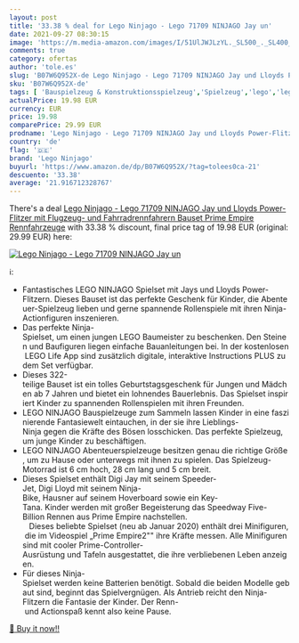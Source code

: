 ```yaml
---
layout: post
title: '33.38 % deal for Lego Ninjago - Lego 71709 NINJAGO Jay un'
date: 2021-09-27 08:30:15
image: 'https://m.media-amazon.com/images/I/51UlJWJLzYL._SL500_._SL400_.jpg'
comments: true
category: ofertas
author: 'tole.es'
slug: 'B07W6Q952X-de Lego Ninjago - Lego 71709 NINJAGO Jay und Lloyds Power-...'
sku: 'B07W6Q952X-de'
tags: [ 'Bauspielzeug & Konstruktionsspielzeug','Spielzeug','lego','lego ninjago', ]
actualPrice: 19.98 EUR
currency: EUR
price: 19.98
comparePrice: 29.99 EUR
prodname: 'Lego Ninjago - Lego 71709 NINJAGO Jay und Lloyds Power-Flitzer mit Flugzeug- und Fahrradrennfahrern  Bauset  Prime Empire Rennfahrzeuge'
country: 'de'
flag: '🇩🇪'
brand: 'Lego Ninjago'
buyurl: 'https://www.amazon.de/dp/B07W6Q952X/?tag=tolees0ca-21'
descuento: '33.38'
average: '21.916712328767'
---
```


There's a deal [Lego Ninjago - Lego 71709 NINJAGO Jay und Lloyds Power-Flitzer mit Flugzeug- und Fahrradrennfahrern  Bauset  Prime Empire Rennfahrzeuge](https://www.amazon.de/dp/B07W6Q952X/?tag=tolees0ca-21)  with  33.38 % discount, final price tag of  19.98 EUR (original: 29.99 EUR) here:

[![Lego Ninjago - Lego 71709 NINJAGO Jay un](https://m.media-amazon.com/images/I/51UlJWJLzYL._SL500_._SL400_.jpg)](https://www.amazon.de/dp/B07W6Q952X/?tag=tolees0ca-21)

ℹ️:

- Fantastisches LEGO NINJAGO Spielset mit Jays und Lloyds Power-Flitzern. Dieses Bauset ist das perfekte Geschenk für Kinder, die Abenteuer-Spielzeug lieben und gerne spannende Rollenspiele mit ihren Ninja-Actionfiguren inszenieren.
- Das perfekte Ninja-Spielset, um einen jungen LEGO Baumeister zu beschenken. Den Steinen und Baufiguren liegen einfache Bauanleitungen bei. In der kostenlosen LEGO Life App sind zusätzlich digitale, interaktive Instructions PLUS zu dem Set verfügbar.
- Dieses 322-teilige Bauset ist ein tolles Geburtstagsgeschenk für Jungen und Mädchen ab 7 Jahren und bietet ein lohnendes Bauerlebnis. Das Spielset inspiriert Kinder zu spannenden Rollenspielen mit ihren Freunden.
- LEGO NINJAGO Bauspielzeuge zum Sammeln lassen Kinder in eine faszinierende Fantasiewelt eintauchen, in der sie ihre Lieblings-Ninja gegen die Kräfte des Bösen losschicken. Das perfekte Spielzeug, um junge Kinder zu beschäftigen.
- LEGO NINJAGO Abenteuerspielzeuge besitzen genau die richtige Größe, um zu Hause oder unterwegs mit ihnen zu spielen. Das Spielzeug-Motorrad ist 6 cm hoch, 28 cm lang und 5 cm breit.
- Dieses Spielset enthält Digi Jay mit seinem Speeder-Jet, Digi Lloyd mit seinem Ninja-Bike, Hausner auf seinem Hoverboard sowie ein Key-Tana. Kinder werden mit großer Begeisterung das Speedway Five-Billion Rennen aus Prime Empire nachstellen.    Dieses beliebte Spielset (neu ab Januar 2020) enthält drei Minifiguren, die im Videospiel „Prime Empire2"" ihre Kräfte messen. Alle Minifiguren sind mit cooler Prime-Controller-Ausrüstung und Tafeln ausgestattet, die ihre verbliebenen Leben anzeigen.
- Für dieses Ninja-Spielset werden keine Batterien benötigt. Sobald die beiden Modelle gebaut sind, beginnt das Spielvergnügen. Als Antrieb reicht den Ninja-Flitzern die Fantasie der Kinder. Der Renn- und Actionspaß kennt also keine Pause.

[🛒 Buy it now!!](https://www.amazon.de/dp/B07W6Q952X/?tag=tolees0ca-21)
